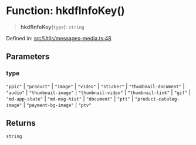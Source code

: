 # Function: hkdfInfoKey()

> **hkdfInfoKey**(`type`): `string`

Defined in: [src/Utils/messages-media.ts:48](https://github.com/Fokusdotid/bail/blob/cf6cc85134e12081bc635cea02cc0eee74033a81/src/Utils/messages-media.ts#L48)

## Parameters

### type

`"ppic"` | `"product"` | `"image"` | `"video"` | `"sticker"` | `"thumbnail-document"` | `"audio"` | `"thumbnail-image"` | `"thumbnail-video"` | `"thumbnail-link"` | `"gif"` | `"md-app-state"` | `"md-msg-hist"` | `"document"` | `"ptt"` | `"product-catalog-image"` | `"payment-bg-image"` | `"ptv"`

## Returns

`string`
